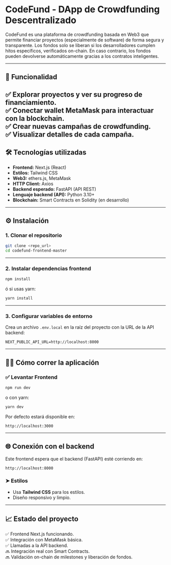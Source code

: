 # CodeFund - DApp de Crowdfunding Descentralizado

CodeFund es una plataforma de crowdfunding basada en Web3 que permite financiar proyectos (especialmente de software) de forma segura y transparente. Los fondos solo se liberan si los desarrolladores cumplen hitos específicos, verificados on-chain. En caso contrario, los fondos pueden devolverse automáticamente gracias a los contratos inteligentes.

---

## 🚀 Funcionalidad

✅ Explorar proyectos y ver su progreso de financiamiento.  
✅ Conectar wallet MetaMask para interactuar con la blockchain.  
✅ Crear nuevas campañas de crowdfunding.  
✅ Visualizar detalles de cada campaña.  
---

## 🛠️ Tecnologías utilizadas

- **Frontend:** Next.js (React)
- **Estilos:** Tailwind CSS
- **Web3:** ethers.js, MetaMask
- **HTTP Client:** Axios
- **Backend esperado:** FastAPI (API REST)
- **Lenguaje backend (API):** Python 3.10+
- **Blockchain:** Smart Contracts en Solidity (en desarrollo)

---

## ⚙️ Instalación

### 1. Clonar el repositorio

```bash
git clone <repo_url>
cd codefund-frontend-master
```

---

### 2. Instalar dependencias frontend

```bash
npm install
```

ó si usas yarn:

```bash
yarn install
```

---

### 3. Configurar variables de entorno

Crea un archivo `.env.local` en la raíz del proyecto con la URL de la API backend:

```
NEXT_PUBLIC_API_URL=http://localhost:8000
```

---

## 🏃‍♂️ Cómo correr la aplicación

### ✅ Levantar Frontend

```bash
npm run dev
```

o con yarn:

```bash
yarn dev
```

Por defecto estará disponible en:

```
http://localhost:3000
```

---

## 🌐 Conexión con el backend

Este frontend espera que el backend (FastAPI) esté corriendo en:

```
http://localhost:8000
```


### ➤ Estilos

- Usa **Tailwind CSS** para los estilos.
- Diseño responsivo y limpio.

---

## 📈 Estado del proyecto

✅ Frontend Next.js funcionando.  
✅ Integración con MetaMask básica.  
✅ Llamadas a la API backend.  
🔜 Integración real con Smart Contracts.  
🔜 Validación on-chain de milestones y liberación de fondos.


